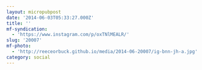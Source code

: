 ```yaml
---
layout: micropubpost
date: '2014-06-03T05:33:27.000Z'
title: ''
mf-syndication:
  - 'https://www.instagram.com/p/oxTNlMEALR/'
slug: '20007'
mf-photo:
  - 'http://reeceorbuck.github.io/media/2014-06-20007/ig-bnn-jh-a.jpg'
category: social
---
```

